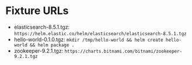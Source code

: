 # Fixture URLs
* elasticsearch-8.5.1.tgz: `https://helm.elastic.co/helm/elasticsearch/elasticsearch-8.5.1.tgz`
* hello-world-0.1.0.tgz:   `mkdir /tmp/hello-world && helm create hello-world && helm package .`
* zookeeper-9.2.1.tgz:     `https://charts.bitnami.com/bitnami/zookeeper-9.2.1.tgz`

